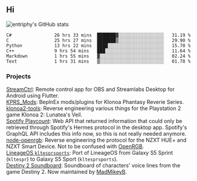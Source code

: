 ## Hi
![entriphy's GitHub stats](https://github-readme-stats.vercel.app/api?username=entriphy&show_icons=true&title_color=2196F3&bg_color=212121&text_color=FAFAFA&hide_border=true)
<!--START_SECTION:waka-->

```text
C#                26 hrs 33 mins  ███████▓░░░░░░░░░░░░░░░░░   31.19 %
C                 25 hrs 27 mins  ███████▒░░░░░░░░░░░░░░░░░   29.90 %
Python            13 hrs 22 mins  ████░░░░░░░░░░░░░░░░░░░░░   15.70 %
C++               9 hrs 54 mins   ███░░░░░░░░░░░░░░░░░░░░░░   11.64 %
Markdown          1 hrs 55 mins   ▓░░░░░░░░░░░░░░░░░░░░░░░░   02.24 %
Text              1 hrs 31 mins   ▒░░░░░░░░░░░░░░░░░░░░░░░░   01.78 %
```

<!--END_SECTION:waka-->
### Projects
[StreamCtrl](https://play.google.com/store/apps/details?id=dev.t4ils.obs_remote): Remote control app for OBS and Streamlabs Desktop for Android using Flutter.<br>
[KPRS_Mods](https://github.com/entriphy/KPRS_Mods): BepInEx mods/plugins for Klonoa Phantasy Reverie Series.<br>
[klonoa2-tools](https://github.com/entriphy/klonoa2-tools): Reverse engineering various things for the Playstation 2 game Klonoa 2: Lunatea's Veil.<br>
[Spotify Playcount](https://github.com/entriphy/sp-playcount-librespot): Web API that returned information that could only be retrieved through Spotify's Hermes protocol in the desktop app. Spotify's GraphQL API includes this info now, so this is not really needed anymore.<br>
[node-openrgb](https://github.com/entriphy/node-openrgb): Reverse engineering the protocol for the NZXT HUE+ and NZXT Smart Device. Not to be confused with [OpenRGB](https://gitlab.com/CalcProgrammer1/OpenRGB).<br>
[LineageOS `kltesprsports`](https://github.com/entriphy/android_device_samsung_kltesprsports): Port of LineageOS from Galaxy S5 Sprint (`kltespr`) to Galaxy S5 Sport (`kltesprsports`).<br>
[Destiny 2 Soundboard](https://github.com/entriphy/Destiny2-Soundboard): Soundboard of characters' voice lines from the game Destiny 2. Now maintained by [MadMikeyB](https://github.com/MadMikeyB/Destiny2-Soundboard).

